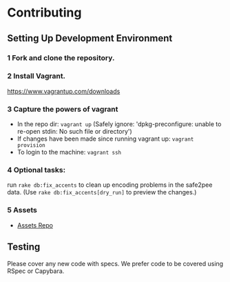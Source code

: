 # Contributing

## Setting Up Development Environment

### 1 Fork and clone the repository.

### 2 Install Vagrant.
https://www.vagrantup.com/downloads

### 3 Capture the powers of vagrant
  * In the repo dir: <code>vagrant up</code> (Safely ignore: 'dpkg-preconfigure: unable to re-open stdin: No such file or directory')
  * If changes have been made since running vagrant up: <code>vagrant provision</code>
  * To login to the machine: <code>vagrant ssh</code>

### 4 Optional tasks:
run <code>rake db:fix_accents</code> to clean up encoding problems in the safe2pee data. (Use <code>rake db:fix_accents[dry_run]</code> to preview the changes.)

### 5 Assets
* [Assets Repo](https://github.com/RefugeRestrooms/refuge_assets)

## Testing

Please cover any new code with specs. We prefer code to be covered using RSpec or Capybara.

